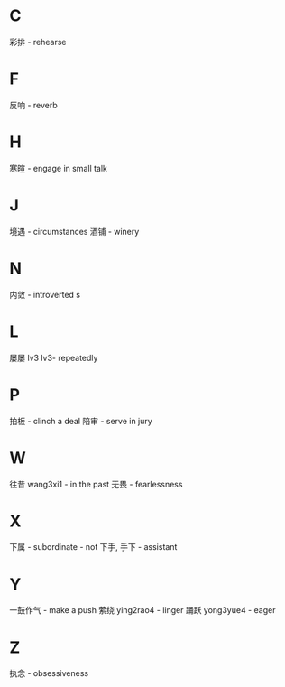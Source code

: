 # C 

彩排 - rehearse
 
# F 

反响 - reverb

# H

寒暄 - engage in small talk
# J

境遇 - circumstances
酒铺 - winery

# N
内敛 - introverted s
# L 

屡屡 lv3 lv3- repeatedly
# P 

拍板 - clinch a deal
陪审 - serve in jury 

# W

往昔 wang3xi1 - in the past
无畏 - fearlessness

# X

下属 - subordinate - not 下手, 手下 - assistant 

# Y 

一鼓作气 - make a push
萦绕 ying2rao4 - linger
踊跃 yong3yue4 - eager 

# Z

执念 - obsessiveness